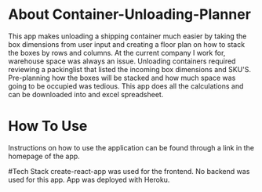 # About Container-Unloading-Planner
  This app makes unloading a shipping container much easier by taking the box dimensions from user input and creating a floor plan on how to stack the boxes by rows
  and columns. At the current company I work for, warehouse space was always an issue. Unloading containers required reviewing a packinglist that listed the incoming     box dimensions and SKU'S. Pre-planning how the boxes will be stacked and how much space was going to be occupied was tedious. This app does all the calculations and   can be downloaded into and excel spreadsheet.
  
 # How To Use
  Instructions on how to use the application can be found through a link in the homepage of the app.
  
  #Tech Stack
    create-react-app was used for the frontend.
    No backend was used for this app. 
    App was deployed with Heroku.
    
  
